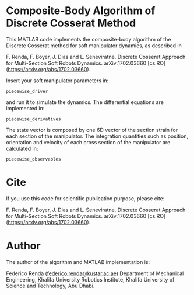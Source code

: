 # Composite-Body Algorithm of Discrete Cosserat Method

This MATLAB code implements the composite-body algorithm of the Discrete Cosserat method for soft manipulator dynamics, as described in

F. Renda, F. Boyer, J. Dias and L. Seneviratne. Discrete Cosserat Approach for Multi-Section Soft Robots Dynamics. arXiv:1702.03660 [cs.RO] (https://arxiv.org/abs/1702.03660).

Insert your soft manipulator parameters in:
```
piecewise_driver
```
and run it to simulate the dynamics.
The differential equations are implemented in:
```
piecewise_derivatives
```
The state vector is composed by one 6D vector of the section strain for each section of the manipulator. The integration quantities such as position, orientation and velocity of each cross section of the manipulator are calculated in:
```
piecewise_observables
```

# Cite

If you use this code for scientific publication purpose, please cite:

F. Renda, F. Boyer, J. Dias and L. Seneviratne. Discrete Cosserat Approach for Multi-Section Soft Robots Dynamics. arXiv:1702.03660 [cs.RO] (https://arxiv.org/abs/1702.03660).

# Author

The author of the algorithm and MATLAB implementation is:

Federico Renda (federico.renda@kustar.ac.ae)
Department of Mechanical Engineering, Khalifa University Robotics Institute,
Khalifa University of Science and Technology, Abu Dhabi.
